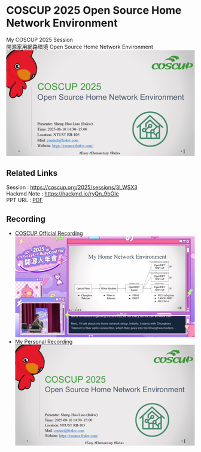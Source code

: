 # COSCUP 2025 Open Source Home Network Environment
My COSCUP 2025 Session
\
開源家用網路環境 Open Source Home Network Environment
![cover](./materials//cover.png)
## Related Links
Session : https://coscup.org/2025/sessions/3LWSX3
\
Hackmd Note : https://hackmd.io/ryQn_9bOle
\
PPT URL : [PDF](./materials/OpenSourceHomeNetworkEnvironment.pdf)
## Recording
* [COSCUP Official Recording](https://youtube.com/watch?v=CosZLoVITLQ)
[![](./materials/yt_thumbnail.jpg)](https://youtube.com/watch?v=CosZLoVITLQ)
* [My Personal Recording](https://youtu.be/2CRczyjgx4s?si=m7-OK-k-5kpyLhkI)
[![](./materials/cover.png)](https://youtu.be/2CRczyjgx4s?si=m7-OK-k-5kpyLhkI)